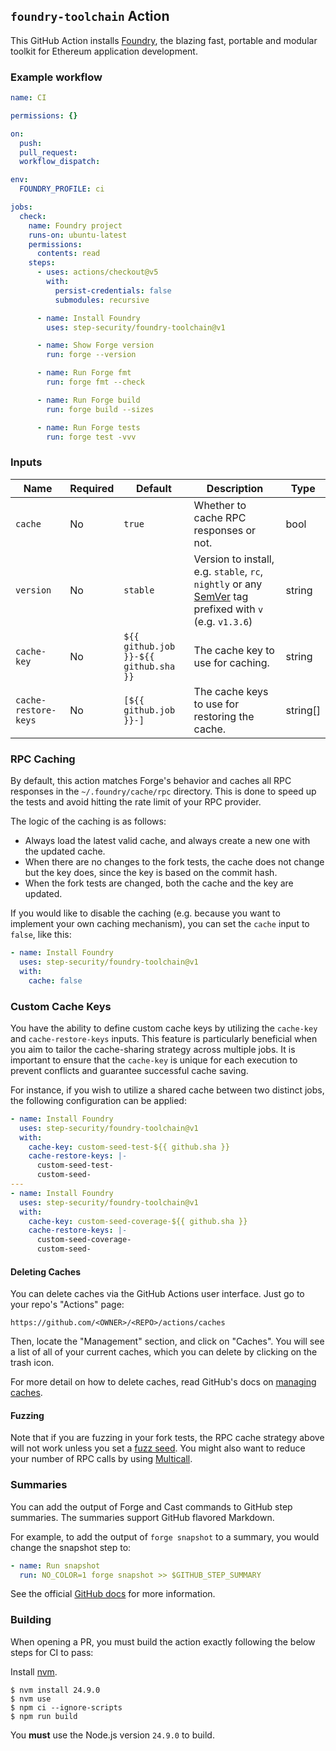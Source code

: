 ## `foundry-toolchain` Action

This GitHub Action installs [Foundry](https://github.com/foundry-rs/foundry), the blazing fast, portable and modular
toolkit for Ethereum application development.

### Example workflow

```yml
name: CI

permissions: {}

on:
  push:
  pull_request:
  workflow_dispatch:

env:
  FOUNDRY_PROFILE: ci

jobs:
  check:
    name: Foundry project
    runs-on: ubuntu-latest
    permissions:
      contents: read
    steps:
      - uses: actions/checkout@v5
        with:
          persist-credentials: false
          submodules: recursive

      - name: Install Foundry
        uses: step-security/foundry-toolchain@v1

      - name: Show Forge version
        run: forge --version

      - name: Run Forge fmt
        run: forge fmt --check

      - name: Run Forge build
        run: forge build --sizes

      - name: Run Forge tests
        run: forge test -vvv
```

### Inputs

| **Name**             | **Required** | **Default**                           | **Description**                                                                                                               | **Type** |
| -------------------- | ------------ | ------------------------------------- | ----------------------------------------------------------------------------------------------------------------------------- | -------- |
| `cache`              | No           | `true`                                | Whether to cache RPC responses or not.                                                                                        | bool     |
| `version`            | No           | `stable`                              | Version to install, e.g. `stable`, `rc`, `nightly` or any [SemVer](https://semver.org/) tag prefixed with `v` (e.g. `v1.3.6`) | string   |
| `cache-key`          | No           | `${{ github.job }}-${{ github.sha }}` | The cache key to use for caching.                                                                                             | string   |
| `cache-restore-keys` | No           | `[${{ github.job }}-]`                | The cache keys to use for restoring the cache.                                                                                | string[] |

### RPC Caching

By default, this action matches Forge's behavior and caches all RPC responses in the `~/.foundry/cache/rpc` directory.
This is done to speed up the tests and avoid hitting the rate limit of your RPC provider.

The logic of the caching is as follows:

- Always load the latest valid cache, and always create a new one with the updated cache.
- When there are no changes to the fork tests, the cache does not change but the key does, since the key is based on the
  commit hash.
- When the fork tests are changed, both the cache and the key are updated.

If you would like to disable the caching (e.g. because you want to implement your own caching mechanism), you can set
the `cache` input to `false`, like this:

```yml
- name: Install Foundry
  uses: step-security/foundry-toolchain@v1
  with:
    cache: false
```

### Custom Cache Keys

You have the ability to define custom cache keys by utilizing the `cache-key` and `cache-restore-keys` inputs. This
feature is particularly beneficial when you aim to tailor the cache-sharing strategy across multiple jobs. It is
important to ensure that the `cache-key` is unique for each execution to prevent conflicts and guarantee successful
cache saving.

For instance, if you wish to utilize a shared cache between two distinct jobs, the following configuration can be
applied:

```yml
- name: Install Foundry
  uses: step-security/foundry-toolchain@v1
  with:
    cache-key: custom-seed-test-${{ github.sha }}
    cache-restore-keys: |-
      custom-seed-test-
      custom-seed-
---
- name: Install Foundry
  uses: step-security/foundry-toolchain@v1
  with:
    cache-key: custom-seed-coverage-${{ github.sha }}
    cache-restore-keys: |-
      custom-seed-coverage-
      custom-seed-
```

#### Deleting Caches

You can delete caches via the GitHub Actions user interface. Just go to your repo's "Actions" page:

```text
https://github.com/<OWNER>/<REPO>/actions/caches
```

Then, locate the "Management" section, and click on "Caches". You will see a list of all of your current caches, which
you can delete by clicking on the trash icon.

For more detail on how to delete caches, read GitHub's docs on
[managing caches](https://docs.github.com/en/actions/using-workflows/caching-dependencies-to-speed-up-workflows#managing-caches).

#### Fuzzing

Note that if you are fuzzing in your fork tests, the RPC cache strategy above will not work unless you set a
[fuzz seed](https://book.getfoundry.sh/reference/config/testing#seed). You might also want to reduce your number of RPC
calls by using [Multicall](https://github.com/mds1/multicall).

### Summaries

You can add the output of Forge and Cast commands to GitHub step summaries. The summaries support GitHub flavored
Markdown.

For example, to add the output of `forge snapshot` to a summary, you would change the snapshot step to:

```yml
- name: Run snapshot
  run: NO_COLOR=1 forge snapshot >> $GITHUB_STEP_SUMMARY
```

See the official
[GitHub docs](https://docs.github.com/en/actions/using-workflows/workflow-commands-for-github-actions#adding-a-job-summary)
for more information.

### Building

When opening a PR, you must build the action exactly following the below steps for CI to pass:

Install [nvm](https://github.com/nvm-sh/nvm).

```console
$ nvm install 24.9.0
$ nvm use
$ npm ci --ignore-scripts
$ npm run build
```

You **must** use the Node.js version `24.9.0` to build.
